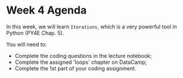 # Week 4 Agenda

In this week, we will learn `Iterations`, which is a very powerful tool in Python (PY4E Chap. 5).

You will need to:
+ Complete the coding questions in the lecture notebook;
+ Complete the assigned 'loops' chapter on DataCamp;
+ Complete the 1st part of your coding assignment.
